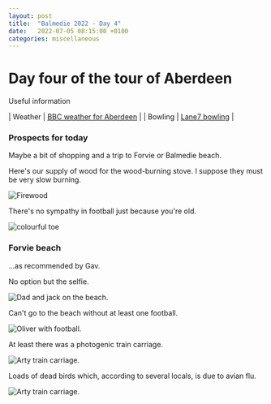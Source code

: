 ```yaml
---
layout: post
title:  "Balmedie 2022 - Day 4"
date:   2022-07-05 08:15:00 +0100
categories: miscellaneous
---
```

# Day four of the tour of Aberdeen

Useful information

| Weather | [BBC weather for Aberdeen](https://www.bbc.co.uk/weather/2657832) |
| Bowling | [Lane7 bowling](https://lane7.co.uk/aberdeen/) |


### Prospects for today
Maybe a bit of shopping and a trip to Forvie or Balmedie beach.   

Here's our supply of wood for the wood-burning stove. I suppose they must be very slow burning.  

![Firewood](/assets/PXL_20220705_061947259-02.jpg)

There's no sympathy in football just because you're old.  

![colourful toe](/assets/PXL_20220705_152541406-01.jpg)

### Forvie beach
...as recommended by Gav.  

No option but the selfie.  

![Dad and jack on the beach.](/assets/PXL_20220705_131324274-01.jpg)

Can't go to the beach without at least one football.  

![Oliver with football.](/assets/PXL_20220705_124604361-01.jpg)

At least there was a photogenic train carriage.  

![Arty train carriage.](/assets/PXL_20220705_125027590-02.jpg)

Loads of dead birds which, according to several locals, is due to avian flu.  

![Arty train carriage.](/assets/PXL_20220705_131539379-01.jpg)
